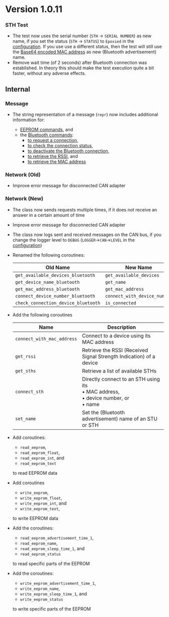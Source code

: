 # Version 1.0.11

### STH Test

- The test now uses the serial number (`STH` → `SERIAL NUMBER`) as new name, if you set the status (`STH` → `STATUS`) to `Epoxied` in the [configuration](../../mytoolit/config/config.yaml). If you use use a different status, then the test will still use the [Base64 encoded MAC address](https://github.com/MyTooliT/ICOc/issues/1) as new (Bluetooth advertisement) name.
- Remove wait time (of 2 seconds) after Bluetooth connection was established. In theory this should make the test execution quite a bit faster, without any adverse effects.

## Internal

### Message

- The string representation of a message (`repr`) now includes additional information for:

  - [EEPROM commands](https://mytoolit.github.io/Documentation/#block-eeprom), and
  - the [Bluetooth commands](https://mytoolit.github.io/Documentation/#command:bluetooth):
    - [to request a connection](https://mytoolit.github.io/Documentation/#command:bluetooth:7),
    - [to check the connection status](https://mytoolit.github.io/Documentation/#command:bluetooth:8),
    - [to deactivate the Bluetooth connection](https://mytoolit.github.io/Documentation/#command:bluetooth:9),
    - [to retrieve the RSSI](https://mytoolit.github.io/Documentation/#command:bluetooth:12), and
    - [to retrieve the MAC address](https://mytoolit.github.io/Documentation/#command:bluetooth:17)

### Network (Old)

- Improve error message for disconnected CAN adapter

### Network (New)

- The class now sends requests multiple times, if it does not receive an answer in a certain amount of time
- Improve error message for disconnected CAN adapter
- The class now logs sent and received messages on the CAN bus, if you change the logger level to `DEBUG` (`LOGGER`→`CAN`→`LEVEL` in the [configuration](../../mytoolit/config/config.yaml))
- Renamed the following coroutines:

  | Old Name                            | New Name                     |
  | ----------------------------------- | ---------------------------- |
  | `get_available_devices_bluetooth`   | `get_available_devices`      |
  | `get_device_name_bluetooth`         | `get_name`                   |
  | `get_mac_address_bluetooth`         | `get_mac_address`            |
  | `connect_device_number_bluetooth`   | `connect_with_device_number` |
  | `check_connection_device_bluetooth` | `is_connected`               |

- Add the following coroutines

  | Name                       | Description                                                                                       |
  | -------------------------- | ------------------------------------------------------------------------------------------------- |
  | `connect_with_mac_address` | Connect to a device using its MAC address                                                         |
  | `get_rssi`                 | Retrieve the RSSI (Received Signal Strength Indication) of a device                               |
  | `get_sths`                 | Retrieve a list of available STHs                                                                 |
  | `connect_sth`              | Directly connect to an STH using its<br/>• MAC address,<br/> • device number, or<br/> • name<br/> |
  | `set_name`                 | Set the (Bluetooth advertisement) name of an STU or STH                                           |

- Add coroutines:

  - `read_eeprom`,
  - `read_eeprom_float`,
  - `read_eeprom_int`, and
  - `read_eeprom_text`

  to read EEPROM data

- Add coroutines

  - `write_eeprom`,
  - `write_eeprom_float`,
  - `write_eeprom_int`, and
  - `write_eeprom_text`,

  to write EEPROM data

- Add the coroutines:

  - `read_eeprom_advertisement_time_1`,
  - `read_eeprom_name`,
  - `read_eeprom_sleep_time_1`, and
  - `read_eeprom_status`

  to read specific parts of the EEPROM

- Add the coroutines:

  - `write_eeprom_advertisement_time_1`,
  - `write_eeprom_name`,
  - `write_eeprom_sleep_time_1`, and
  - `write_eeprom_status`

  to write specific parts of the EEPROM
